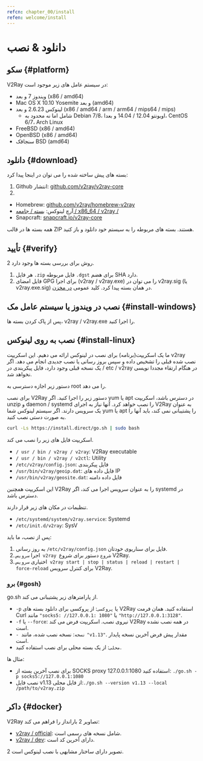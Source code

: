 ```yaml
---
refcn: chapter_00/install
refen: welcome/install
---
```


# دانلود & نصب

## سکو {#platform}

V2Ray در سیستم عامل های زیر موجود است:

* ویندوز 7 و بعد (x86 / amd64)
* Mac OS X 10.10 Yosemite و بعد (amd64)
* لینوکس 2.6.23 و بعد (x86 / amd64 / arm / arm64 / mips64 / mips) 
  * شامل اما نه محدود به Debian 7/8، اوبونتو 12.04 / 14.04 و بعدا، CentOS 6/7، Arch Linux
* FreeBSD (x86 / amd64)
* OpenBSD (x86 / amd64)
* سنجاقک BSD (amd64)

## دانلود {#download}

بسته های پیش ساخته شده را می توان در اینجا پیدا کرد:

1. Github انتشار: [github.com/v2ray/v2ray-core](https://github.com/v2ray/v2ray-core/releases)
2. </li> 
  
  * Homebrew: [github.com/v2ray/homebrew-v2ray](https://github.com/v2ray/homebrew-v2ray)
  * آرچ لینوکس: [بسته / جامعه / x86_64 / v2ray /](https://www.archlinux.org/packages/community/x86_64/v2ray/)
  * Snapcraft: [snapcraft.io/v2ray-core](https://snapcraft.io/v2ray-core)</ol> 
  
  همه بسته ها در قالب ZIP هستند. بسته های مربوطه را به سیستم خود دانلود و باز کنید.
  
  ## تأیید {#verify}
  
  2 روش برای بررسی بسته ها وجود دارد.
  
  1. هر فایل `.zip` فایل مربوطه `.dgst` برای هضم SHA دارد.
  2. فایل امضای GPG برای اجرا (v2ray / v2ray.exe) را می توان در v2ray.sig (یا v2ray.exe.sig) در همان بسته پیدا کرد. کلید عمومی [در مخزن](https://raw.githubusercontent.com/v2ray/v2ray-core/master/release/verify/official_release.asc).
  
  ## نصب در ویندوز یا سیستم عامل مک {#install-windows}
  
  پس از پاک کردن بسته ها، v2ray / v2ray.exe را اجرا کنید.
  
  ## نصب به روی لینوکس {#install-linux}
  
  ما یک اسکریپت(برنامه) برای نصب در لینوکس ارائه می دهیم. این اسکریپت v2ray نصب شده قبلی را تشخیص داده و سپس بروز رسانی یا نصب جدیدی انجام می دهد. اگر یک نسخه قبلی وجود دارد، فایل پیکربندی در / etc / v2ray در هنگام ارتقاء مجددا نویسی نخواهد شد.
  
  دستور زیر اجازه دسترسی به root را می دهد.
  
  برای نصب V2Ray دستور زیر را اجرا کنید. اگر yum یا apt در دسترس باشد، اسکریپت unzip و daemon / systemd را نصب خواهد کرد. آنها نیاز به اجرای V2Ray به عنوان یک سرویس دارند. اگر سیستم لینوکس شما yum یا apt را پشتیبانی نمی کند، باید آنها را به صورت دستی نصب کنید.
  
  ```bash
  curl -Ls https://install.direct/go.sh | sudo bash
  ```
  
  اسکریپت فایل های زیر را نصب می کند.
  
  * `/ usr / bin / v2ray / v2ray`: V2Ray executable
  * `/ usr / bin / v2ray / v2ctl`: Utility
  * `/etc/v2ray/config.json`: فایل پیکربندی
  * `/usr/bin/v2ray/geoip.dat`: فایل داده های IP
  * `/usr/bin/v2ray/geosite.dat`: فایل داده دامنه
  
  این اسکریپت همچنین V2Ray را به عنوان سرویس اجرا می کند، اگر systemd در دسترس باشد.
  
  تنظیمات در مکان های زیر قرار دارند.
  
  * `/etc/systemd/system/v2ray.service`: Systemd
  * `/etc/init.d/v2ray`: SysV
  
  پس از نصب، ما باید:
  
  1. به روز رسانی `/etc/v2ray/config.json` فایل برای سناریوی خودتان.
  2. اجرا `سرویس v2ray شروع` دستور برای شروع V2Ray.
  3. اختیاری `سرویس v2ray start | stop | status | reload | restart | force-reload` برای کنترل سرویس V2Ray.
  
  ### برو {#gosh}
  
  go.sh از پارامترهای زیر پشتیبانی می کند.
  
  * `-p` یا `پروکسی`: از پروکسی برای دانلود بسته های V2Ray استفاده کنید. همان فرمت Curl مانند `"socks5: //127.0.0.1: 1080"` یا `"http://127.0.0.1:3128"`.
  * `-f` یا `--force`: نیروی نصب. اسکریپت فرض می کند V2Ray در همه نصب نشده است.
  * `- نسخه`: نسخه نصب شده، مانند `"v1.13"`. مقدار پیش فرض آخرین نسخه پایدار است.
  * `محلی`: از یک بسته محلی برای نصب استفاده کنید.
  
  مثال ها:
  
  * برای نصب آخرین بسته از SOCKS proxy 127.0.0.1:1080 استفاده کنید: ```./go.sh -p socks5://127.0.0.1:1080```
  * نصب فایل v1.13 از فایل محلی:```./go.sh --version v1.13 --local /path/to/v2ray.zip```
  
  ## داكر {#docker}
  
  V2Ray تصاویر 2 بارانداز را فراهم می کند:
  
  * [v2ray / official](https://hub.docker.com/r/v2ray/official/): شامل نسخه های رسمی است.
  * [v2ray / dev](https://hub.docker.com/r/v2ray/dev/): دارای آخرین کد است.
  
  2 تصویر دارای ساختار مشابهی با نصب لینوکس است.